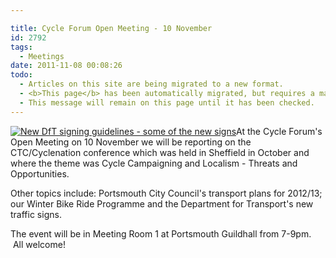 ```yaml
---

title: Cycle Forum Open Meeting - 10 November
id: 2792
tags:
  - Meetings
date: 2011-11-08 00:08:26
todo:
  - Articles on this site are being migrated to a new format.
  - <b>This page</b> has been automatically migrated, but requires a manual check-&amp;-tune to ensure the format and links all work as expected.
  - This message will remain on this page until it has been checked.
---
```


[![](http://www.pompeybug.co.uk/wp-content/uploads/2011/11/New-DfT-signing-guidelines-some-of-the-new-signs-300x300.jpg "New DfT signing guidelines - some of the new signs")](http://www.pompeybug.co.uk/wp-content/uploads/2011/11/New-DfT-signing-guidelines-some-of-the-new-signs.jpg)At the Cycle Forum's Open Meeting on 10 November we will be reporting on the CTC/Cyclenation conference which was held in Sheffield in October and where the theme was Cycle Campaigning and Localism - Threats and Opportunities.

Other topics include: Portsmouth City Council's transport plans for 2012/13; our Winter Bike Ride Programme and the Department for Transport's new traffic signs.

The event will be in Meeting Room 1 at Portsmouth Guildhall from 7-9pm.  All welcome!